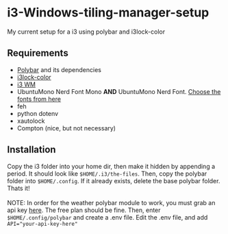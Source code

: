 # i3-Windows-tiling-manager-setup
My current setup for a i3 using polybar and i3lock-color

## Requirements
  * [Polybar](https://github.com/polybar/polybar) and its dependencies
  * [i3lock-color](https://github.com/Raymo111/i3lock-color)
  * [i3 WM](https://i3wm.org/downloads/)
  * UbuntuMono Nerd Font Mono **AND** UbuntuMono Nerd Font. [Choose the fonts from here](https://github.com/ryanoasis/nerd-fonts/tree/master/patched-fonts/UbuntuMono/Regular/complete)
  * feh
  * python dotenv
  * xautolock
  * Compton (nice, but not necessary)

## Installation
Copy the i3 folder into your home dir, then make it hidden by appending a period. It should look like ```$HOME/.i3/the-files```. Then, copy the polybar folder into ```$HOME/.config```. If it already exists, delete the base polybar folder. Thats it! <br/><br/>
NOTE: In order for the weather polybar module to work, you must grab an api key [here](https://openweathermap.org/price). The free plan should be fine. Then, enter ```$HOME/.config/polybar``` and create a .env file. Edit the .env file, and add ```API="your-api-key-here"```
